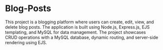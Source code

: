 # Blog-Posts
This project is a blogging platform where users can create, edit, view, and delete blog posts. The application is built using Node.js, Express.js, EJS templating, and MySQL for data management. The project showcases CRUD operations with a MySQL database, dynamic routing, and server-side rendering using EJS.
